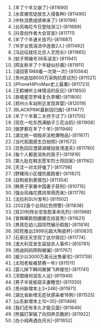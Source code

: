 
1. [羊了个羊又崩了]-[811690]
1. [水库被信徒放生入侵鱼种]-[811490]
1. [中秋消费成绩单来了]-[810199]
1. [台风梅花今日登陆浙江]-[811689]
1. [抖音创作者大会官宣]-[811711]
1. [羊了个羊通关技巧]-[811687]
1. [16岁女孩湍流中连救2人]-[811492]
1. [冯远征就任北京人艺院长]-[811965]
1. [蚊子带编号38系谣言]-[811941]
1. [网友称羊了个羊疑似抄袭]-[811911]
1. [请回答1988看一次哭一次]-[810564]
1. [贵州追加8000万采购抗原试剂]-[811521]
1. [iPhone14ProMax史上最重]-[811723]
1. [王鹤棣听土味情话的反应]-[811850]
1. [吞噬星空罗峰复仇李耀]-[811800]
1. [郑州火车站附近发现弃婴]-[812019]
1. [BLACKPINK最新回归曲]-[811477]
1. [羊了个羊第二关终于过了]-[811705]
1. [现在一吃东西满脑子三花淡奶]-[811908]
1. [做梦都在羊了个羊]-[811946]
1. [湖北统一销毁非法枪爆物品]-[811617]
1. [当代氛围感生日拍照]-[811572]
1. [百色回应澄碧湖被投放清道夫]-[811780]
1. [每个人都是消失的孩子]-[811919]
1. [第九批在韩志愿军烈士将回家]-[811162]
1. [天沈一对太好嗑了]-[811798]
1. [野猪闯小区撞伤晨跑者]-[811821]
1. [自制收到表情包]-[811354]
1. [韩男子家暴中国妻子获刑]-[810715]
1. [强台风梅花携风带雨而来]-[811776]
1. [法拉利SUV发布]-[811502]
1. [2022首个台风红色预警]-[811838]
1. [双20列阵长空告慰革命先烈]-[811968]
1. [曾舜晞欧阳娜娜恋综首秀]-[811621]
1. [男孩在幼儿园坦然展示假肢]-[811816]
1. [旺旺推出2999元超大陶瓷杯]-[810831]
1. [石家庄天空现丁达尔效应]-[811774]
1. [澳大利亚发生袋鼠杀人事件]-[810781]
1. [杨迪妈妈网购被骗]-[811767]
1. [威少以3000万美元出售豪宅]-[811739]
1. [太阳老板被禁赛一年]-[811511]
1. [婴儿掉下瞬间舅舅飞奔接住]-[811741]
1. [浮图缘何润东人设]-[811949]
1. [男子半夜偷窥夫妻睡觉]-[811350]
1. [贵州新增本土3+246]-[811971]
1. [湖北省新增无症状感染者18例]-[811525]
1. [山东新增本土10+35]-[811466]
1. [我们还有多久才能见面]-[811649]
1. [熊猫打架输了向饲养员撒娇]-[811922]
1. [白小纯再遇白月光]-[811652]